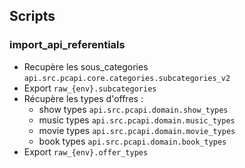 ## Scripts

### import_api_referentials

- Recupère les sous_categories `api.src.pcapi.core.categories.subcategories_v2`
- Export `raw_{env}.subcategories`
- Récupère les types d'offres :
    - show types `api.src.pcapi.domain.show_types`
    - music types `api.src.pcapi.domain.music_types`
    - movie types `api.src.pcapi.domain.movie_types`
    - book types `api.src.pcapi.domain.book_types`
- Export `raw_{env}.offer_types`
